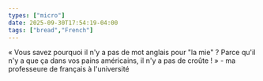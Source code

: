 ```yaml
---
types: ["micro"]
date: 2025-09-30T17:54:19-04:00
tags: ["bread","French"]
---
```

« Vous savez pourquoi il n'y a pas de mot anglais pour "la mie" ? Parce qu'il n'y a que ça dans vos pains américains, il n'y a pas de croûte ! » - ma professeure de français à l'université